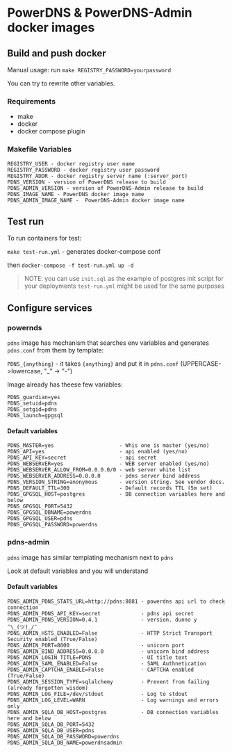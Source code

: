 # PowerDNS & PowerDNS-Admin docker images

## Build and push docker

Manual usage: run `make REGISTRY_PASSWORD=yourpassword` 

You can try to rewrite other variables.

### Requirements

- make
- docker
- docker compose plugin

### Makefile Variables

```
REGISTRY_USER - docker registry user name
REGISTRY_PASSWORD - docker registry user password
REGISTRY_ADDR - docker registry server name (:server_port)
PDNS_VERSION - version of PowerDNS release to build
PDNS_ADMIN_VERSION - version of PowerDNS-Admin release to build
PDNS_IMAGE_NAME - PowerDNS docker image name
PDNS_ADMIN_IMAGE_NAME -  PowerDNS-Admin docker image name
```

## Test run

To run containers for test:

`make test-run.yml` - generates docker-compose conf

then `docker-compose -f test-run.yml up -d`

> NOTE: you can use `init.sql` as the example of postgres init script for your deployments
> `test-run.yml` might be used for the same purposes

## Configure services

### powernds

`pdns` image has mechanism that searches env variables and generates `pdns.conf` from them by template:

`PDNS_{anything}` - it takes `{anything}` and put it in `pdns.conf` (UPPERCASE->lowercase, "_" -> "-")

Image already has theese few variables:

```
PDNS_guardian=yes
PDNS_setuid=pdns
PDNS_setgid=pdns
PDNS_launch=gpgsql
```

#### Default variables

```
PDNS_MASTER=yes                     - Whis one is master (yes/no)
PDNS_API=yes                        - api enabled (yes/no)
PDNS_API_KEY=secret                 - api secret
PDNS_WEBSERVER=yes                  - WEB server enabled (yes/no)
PDNS_WEBSERVER_ALLOW_FROM=0.0.0.0/0 - web server white list
PDNS_WEBSERVER_ADDRESS=0.0.0.0      - pdns server bind address
PDNS_VERSION_STRING=anonymous       - version string. See vendor docs.
PDNS_DEFAULT_TTL=300                - Default records TTL (5m set)
PDNS_GPGSQL_HOST=postgres           - DB connection variables here and below
PDNS_GPGSQL_PORT=5432
PDNS_GPGSQL_DBNAME=powerdns
PDNS_GPGSQL_USER=pdns
PDNS_GPGSQL_PASSWORD=powerdns
```

### pdns-admin

`pdns` image has similar templating mechanism next to `pdns`

Look at default variables and you will understand

#### Default variables

```
PDNS_ADMIN_PDNS_STATS_URL=http://pdns:8081 - powerdns api url to check connection
PDNS_ADMIN_PDNS_API_KEY=secret             - pdns api secret
PDNS_ADMIN_PDNS_VERSION=0.4.1              - version. dunno y ¯\_(ツ)_/¯
PDNS_ADMIN_HSTS_ENABLED=False              - HTTP Strict Transport Security enabled (True/False)
PDNS_ADMIN_PORT=8000                       - unicorn port
PDNS_ADMIN_BIND_ADDRESS=0.0.0.0            - unicorn bind address
PDNS_ADMIN_LOGIN_TITLE=PDNS                - UI title text
PDNS_ADMIN_SAML_ENABLED=False              - SAML Authnetication
PDNS_ADMIN_CAPTCHA_ENABLE=False            - CAPTCHA enabled (True/False)
PDNS_ADMIN_SESSION_TYPE=sqlalchemy         - Prevent from failing (already forgotten wisdom)
PDNS_ADMIN_LOG_FILE=/dev/stdout            - Log to stdout
PDNS_ADMIN_LOG_LEVEL=WARN                  - Log warnings and errors only
PDNS_ADMIN_SQLA_DB_HOST=postgres           - DB connection variables here and below
PDNS_ADMIN_SQLA_DB_PORT=5432
PDNS_ADMIN_SQLA_DB_USER=pdns
PDNS_ADMIN_SQLA_DB_PASSWORD=powerdns
PDNS_ADMIN_SQLA_DB_NAME=powerdnsadmin
```
